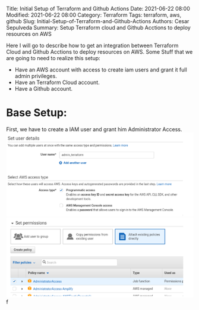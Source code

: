Title: Initial Setup of Terraform and Github Actions
Date: 2021-06-22 08:00
Modified: 2021-06-22 08:00
Category: Terraform
Tags: terraform, aws, github
Slug: Initial-Setup-of-Terraform-and-Github-Actions
Authors: Cesar Sepulveda
Summary: Setup Terraform cloud and Github Acctions to deploy resources on AWS

Here I will go to describe how to get an integration between Terraform Cloud and Github Acctions to deploy resources on AWS.
Some Stuff that we are going to need to realize this setup:

* Have an AWS account with access to create iam users and grant it full admin privileges.
* Have an Terraform Cloud account.
* Have a Github account.

# Base Setup:
First, we have to create a IAM user and grant him Administrator Access.
![iam_account](./images/post1/iam_account.png "Create Account")
![iam_access](./images/post1/iam_access.png "Grant Access")f

